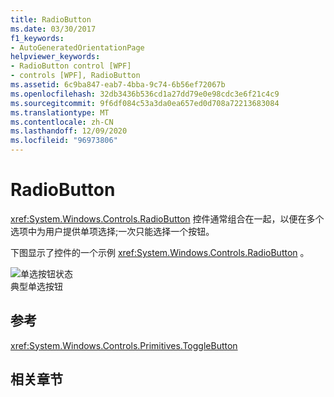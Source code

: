 ```yaml
---
title: RadioButton
ms.date: 03/30/2017
f1_keywords:
- AutoGeneratedOrientationPage
helpviewer_keywords:
- RadioButton control [WPF]
- controls [WPF], RadioButton
ms.assetid: 6c9ba847-eab7-4bba-9c74-6b56ef72067b
ms.openlocfilehash: 32db3436b536cd1a27dd79e0e98cdc3e6f21c4c9
ms.sourcegitcommit: 9f6df084c53a3da0ea657ed0d708a72213683084
ms.translationtype: MT
ms.contentlocale: zh-CN
ms.lasthandoff: 12/09/2020
ms.locfileid: "96973806"
---
```

# <a name="radiobutton"></a>RadioButton
<xref:System.Windows.Controls.RadioButton> 控件通常组合在一起，以便在多个选项中为用户提供单项选择;一次只能选择一个按钮。  
  
 下图显示了控件的一个示例 <xref:System.Windows.Controls.RadioButton> 。  
  
 ![单选按钮状态](./media/ss-ctl-radiobuttons.gif "SS_CTL_radiobuttons")  
典型单选按钮  
  
## <a name="reference"></a>参考  
 <xref:System.Windows.Controls.Primitives.ToggleButton>  
  
## <a name="related-sections"></a>相关章节
